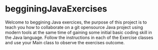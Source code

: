 # begginingJavaExercises

Welcome to beggining Java exercices, the purpose of this project is to teach you how to collaborate
on a git opensource Java project using modern tools at the same time of gaining some initial basic coding
skill in the Java language. Follow the instructions in each of the Exercise classes and use your Main class
to observe the exercises outcome.